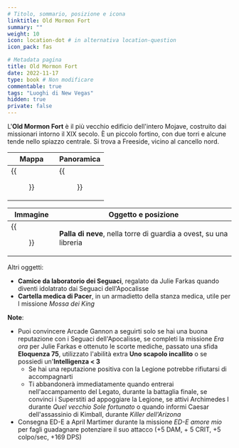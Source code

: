 ```yaml
---
# Titolo, sommario, posizione e icona
linktitle: Old Mormon Fort
summary: ""
weight: 10
icon: location-dot # in alternativa location-question
icon_pack: fas

# Metadata pagina
title: Old Mormon Fort
date: 2022-11-17
type: book # Non modificare
commentable: true
tags: "Luoghi di New Vegas"
hidden: true
private: false
---
```


<div class="fnv">


L'**Old Mormon Fort** è il più vecchio edificio dell'intero Mojave, costruito dai missionari intorno il XIX secolo. È un piccolo fortino, con due torri e alcune tende nello spiazzo centrale. Si trova a Freeside, vicino al cancello nord.

| Mappa | Panoramica |
| ----- | ---------- |
|   {{<figure src="fnv/Old_Mormon_Fort_map.webp">}}    |  {{<figure src="fnv/Old_Mormon_Fort_int.webp">}}          | 

| Immagine | Oggetto e posizione |
| -------- | ------------------- |
| {{<figure src="fnv/Mormon_snowglobe.webp">}}         |  **Palla di neve**, nella torre di guardia a ovest, su una libreria                   |

Altri oggetti:
- **Camice da laboratorio dei Seguaci**, regalato da Julie Farkas quando diventi idolatrato dai Seguaci dell'Apocalisse
- **Cartella medica di Pacer**, in un armadietto della stanza medica, utile per l missione _Mossa dei King_

**Note**:
- Puoi convincere Arcade Gannon a seguirti solo se hai una buona reputazione con i Seguaci dell'Apocalisse, se completi la missione _Era ora_ per Julie Farkas e ottenuto le scorte mediche, passato una sfida **Eloquenza 75**, utilizzato l'abilità extra **Uno scapolo incallito** o se possiedi un'**Intelligenza < 3**
	- Se hai una reputazione positiva con la Legione potrebbe rifiutarsi di accompagnarti
	- Ti abbandonerà immediatamente quando entrerai nell'accampamento del Legato, durante la battaglia finale, se convinci i Superstiti ad appoggiare la Legione, se attivi Archimedes I durante _Quel vecchio Sole fortunato_ o quando informi Caesar dell'assassinio di Kimball, durante _Killer dell'Arizona_
- Consegna ED-E a April Martimer durante la missione _ED-E amore mio_ per fagli guadagnare potenziare il suo attacco (+5 DAM, + 5 CRIT, +5 colpo/sec, +169 DPS)

</div>
